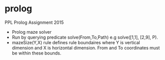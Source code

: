 # prolog

PPL Prolog Assignment 2015

* Prolog maze solver
* Run by querying predicate solve(From,To,Path) e.g solve([1,1], [2,9], P).
* mazeSize(Y,X) rule defines rule boundaires where Y is vertical dimension and X is horizontal dimension.  From and To coordinates must be within these bounds.
